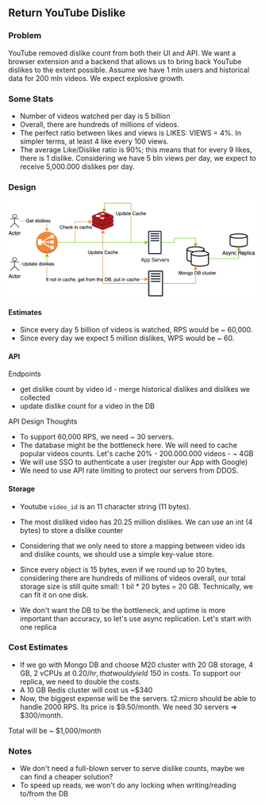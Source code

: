 ## Return YouTube Dislike
### Problem
YouTube removed dislike count from both their UI and API. We want a browser extension and a backend that allows us to bring back YouTube dislikes to the extent possible. Assume we have 1 mln users and historical data for 200 mln videos. We expect explosive growth. 

### Some Stats
- Number of videos watched per day is 5 billion  
- Overall, there are hundreds of millions of videos.
- The perfect ratio between likes and views is LIKES: VIEWS = 4%. In simpler terms, at least 4 like every 100 views. 
- The average Like/Dislike ratio is 90%; this means that for every 9 likes, there is 1 dislike. Considering we have 5 bln views per day, we expect to receive 5,000.000 dislikes per day.

### Design

![](youtube_dislike.png)

#### Estimates
- Since every day 5 billion of videos is watched, RPS would be ~ 60,000. 
- Since every day we expect 5 million dislikes, WPS would be ~ 60.

#### API

Endpoints
 - get dislike count by video id - merge historical dislikes and dislikes we collected
 - update dislike count for a video in the DB

API Design Thoughts
- To support 60,000 RPS, we need ~ 30 servers. 
- The database might be the bottleneck here. We will need to cache popular videos counts. Let's cache 20% - 200.000.000 videos - ~ 4GB
- We will use SSO to authenticate a user (register our App with Google)
- We need to use API rate limiting to protect our servers from DDOS.


#### Storage
- Youtube `video_id` is an 11 character string (11 bytes). 
- The most disliked video has 20.25 million dislikes. We can use an int (4 bytes) to store a dislike counter

- Considering that we only need to store a mapping between video ids and dislike counts, we should use a simple key-value store.
- Since every object is 15 bytes, even if we round up to 20 bytes, considering there are hundreds of millions of videos overall, our total storage size is still quite small: 1 bil * 20 bytes = 20 GB. Technically, we can fit it on one disk.
- We don't want the DB to be the bottleneck, and uptime is more important than accuracy, so let's use async replication. Let's start with one replica

### Cost Estimates
- If we go with Mongo DB and choose M20 cluster with 20 GB storage, 4 GB, 2 vCPUs at $0.20/hr, that would yield ~$150 in costs. To support our replica, we need to double the costs.
- A 10 GB Redis cluster will cost us ~$340
- Now, the biggest expense will be the servers. t2.micro should be able to handle 2000 RPS. Its price is $9.50/month. We need 30 servers => $300/month.

Total will be  ~ $1,000/month

### Notes
- We don't need a full-blown server to serve dislike counts, maybe we can find a cheaper solution?
- To speed up reads, we won't do any locking when writing/reading to/from the DB
